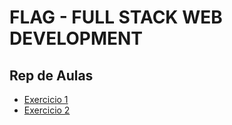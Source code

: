 # FLAG - FULL STACK WEB DEVELOPMENT
## Rep de Aulas

- [Exercicio 1](/Aulas/aula1/exercicios/exercicio1.html)
- [Exercicio 2](/Aulas/aula1/exercicios/exercicio2.html)

